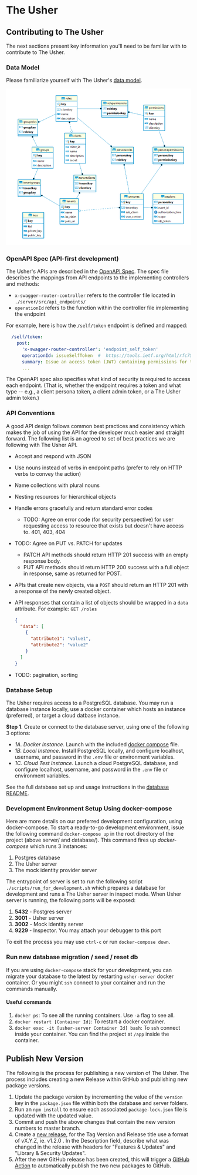 # The Usher

## Contributing to The Usher

The next sections present key information you'll need to be familiar with to contribute to The Usher.

### Data Model

Please familiarize yourself with The Usher's [data model](./DATAMODEL.md).

![Entity Relationship Diagram](../diagrams/the_usher_entity_relationship_diagram.png)

### OpenAPI Spec (API-first development)

The Usher's APIs are described in the [OpenAPI Spec](./the-usher/the-usher-openapi-spec.yaml).  The spec file describes the mappings from API endpoints to the implementing controllers and methods:

- `x-swagger-router-controller` refers to the controller file located in `./server/src/api_endpoints/`
- `operationId` refers to the function within the controller file implementing the endpoint

For example, here is how the `/self/token` endpoint is defined and mapped:

```yaml
  /self/token:
    post:
      'x-swagger-router-controller': 'endpoint_self_token'
      operationId: issueSelfToken  #  https://tools.ietf.org/html/rfc7523#section-2.1
      summary: Issue an access token (JWT) containing permissions for the logged-in persona to cover the requested scope.
      ...
```

The OpenAPI spec also specifies what kind of security is required to access each endpoint. (That is, whether the endpoint requires a token and what type -- e.g., a client persona token, a client admin token, or a The Usher admin token.)

### API Conventions

A good API design follows common best practices and consistency which makes the job of using the API for the developer much easier and straight forward. The following list is an agreed to set of best practices we are following with The Usher API.

- Accept and respond with JSON
- Use nouns instead of verbs in endpoint paths (prefer to rely on HTTP verbs to convey the action)
- Name collections with plural nouns
- Nesting resources for hierarchical objects
- Handle errors gracefully and return standard error codes
  - TODO: Agree on error code (for security perspective) for user requesting access to resource that exists but doesn't have access to. 401, 403, 404
- TODO: Agree on PUT vs. PATCH for updates
  - PATCH API methods should return HTTP 201 success with an empty response body.
  - PUT API methods should return HTTP 200 success with a full object in response, same as returned for POST.
- APIs that create new objects, via a `POST` should return an HTTP 201 with a response of the newly created object.
- API responses that contain a list of objects should be wrapped in a `data` attribute. For example: `GET /roles`

  ```json
  {
    "data": [
      {
        "attribute1": "value1",
        "attribute2": "value2"
      }
    ]
  }
  ```

- TODO: pagination, sorting

### Database Setup

The Usher requires access to a PostgreSQL database. You may run a database instance locally, use a docker container which hosts an instance (preferred), or target a cloud datbase instance.

**Step 1**.  Create or connect to the database server, using one of the following 3 options:

- *1A. Docker Instance*.  Launch with the included [docker compose](https://docs.docker.com/compose/gettingstarted/) file.
- *1B. Local Instance*. Install PostgreSQL locally, and configure localhost, username, and password in the `.env` file or environment variables.
- *1C. Cloud Test Instance.*  Launch a cloud PostgreSQL database, and configure localhost, username, and password in the `.env` file or environment variables.

See the full database set up and usage instructions in the [database README](../database).

### Development Environment Setup Using docker-compose

Here are more details on our preferred development configuration, using docker-compose.  To start a ready-to-go development environment, issue the following command `docker-compose up` in the root directory of the project (above server/ and database/). This command fires up *docker-compose* which runs 3 instances:

1. Postgres database
2. The Usher server
3. The mock identity provider server

The entrypoint of server is set to run the following script `./scripts/run_for_development.sh` which prepares a database for development and runs a The Usher server in inspect mode.
When Usher server is running, the following ports will be exposed:

1. **5432** - Postgres server
1. **3001** - Usher server
1. **3002** - Mock identity server
1. **9229** - Inspector. You may attach your debugger to this port

To exit the process you may use `ctrl-c` or run `docker-compose down`.

### Run new database migration / seed / reset db

If you are using `docker-compose` stack for your development, you can migrate your database to the latest by restarting `usher-server` docker container. Or you might `ssh` connect to your container and run the commands manually.

#### Useful commands

1. `docker ps`: To see all the running containers. Use `-a` flag to see all.
1. `docker restart [Container Id]`: To restart a docker container.
1. `docker exec -it [usher-server Container Id] bash`: To `ssh` connect inside your container. You can find the project at `/app` inside the container.

## Publish New Version

The following is the process for publishing a new version of The Usher. The process includes creating a new Release within GitHub and publishing new package versions.

1. Update the package version by incrementing the value of the `version` key in the `package.json` file within both the database and server folders.
1. Run an `npm install` to ensure each associated `package-lock.json` file is updated with the updated value.
1. Commit and push the above changes that contain the new version numbers to master branch.
1. Create a [new release](https://github.com/DMGT-TECH/the-usher-server/releases/new), for the Tag Version and Release title use a format of vX.Y.Z, ie. v1.2.0 . In the Description field, describe what was changed in the release with headers for "Features & Updates" and "Library & Security Updates".
1. After the new GitHub release has been created, this will trigger a [GitHub Action](https://github.com/DMGT-TECH/the-usher-server/actions?query=workflow%3A%22Publish+npm+package%22) to automatically publish the two new packages to GitHub.
